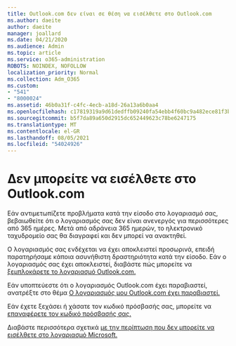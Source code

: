 ```yaml
---
title: Outlook.com δεν είναι σε θέση να εισέλθετε στο Outlook.com
ms.author: daeite
author: daeite
manager: joallard
ms.date: 04/21/2020
ms.audience: Admin
ms.topic: article
ms.service: o365-administration
ROBOTS: NOINDEX, NOFOLLOW
localization_priority: Normal
ms.collection: Adm_O365
ms.custom:
- "541"
- "8000024"
ms.assetid: 46b0a31f-c4fc-4ecb-a18d-26a13a6b0aa4
ms.openlocfilehash: c17819319a9d61dedffb09240fa54ebb4f60bc9a482ece81f3b72693abea3d2e
ms.sourcegitcommit: b5f7da89a650d2915dc652449623c78be6247175
ms.translationtype: MT
ms.contentlocale: el-GR
ms.lasthandoff: 08/05/2021
ms.locfileid: "54024926"
---
```

# <a name="cant-sign-in-to-outlookcom"></a>Δεν μπορείτε να εισέλθετε στο Outlook.com

Εάν αντιμετωπίζετε προβλήματα κατά την είσοδο στο λογαριασμό σας, βεβαιωθείτε ότι ο λογαριασμός σας δεν είναι ανενεργός για περισσότερες από 365 ημέρες. Μετά από αδράνεια 365 ημερών, το ηλεκτρονικό ταχυδρομείο σας θα διαγραφεί και δεν μπορεί να ανακτηθεί.
  
Ο λογαριασμός σας ενδέχεται να έχει αποκλειστεί προσωρινά, επειδή παρατηρήσαμε κάποια ασυνήθιστη δραστηριότητα κατά την είσοδο. Εάν ο λογαριασμός σας έχει αποκλειστεί, διαβάστε πώς μπορείτε να [ξεμπλοκάρετε το λογαριασμό Outlook.com.](https://support.office.com/article/f4ad2701-d166-4d8b-8a6a-9af2a1f8a4c4?wt.mc_id=Office_Outlook_com_Alchemy)
  
Εάν υποπτεύεστε ότι ο λογαριασμός Outlook.com έχει παραβιαστεί, ανατρέξτε στο θέμα [Ο λογαριασμός μου Outlook.com έχει παραβιαστεί.](https://support.office.com/article/35993ac5-ac2f-494e-aacb-5232dda453d8?wt.mc_id=Office_Outlook_com_Alchemy)
  
Εάν έχετε ξεχάσει ή χάσατε τον κωδικό πρόσβασής σας, μπορείτε να [επαναφέρετε τον κωδικό πρόσβασής σας.](https://go.microsoft.com/fwlink/p/?LinkID=242804)
  
Διαβάστε περισσότερα σχετικά [με την περίπτωση που δεν μπορείτε να εισέλθετε στο λογαριασμό Microsoft.](https://go.microsoft.com/fwlink/p/?linkid=837479)
  